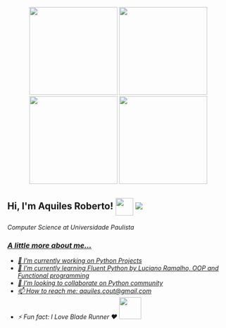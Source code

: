 <p align="center">
<img src=https://media.giphy.com/media/ddZXIrimeaXY0xclfC/giphy.gif width="200">
<img src=https://media.giphy.com/media/ddZXIrimeaXY0xclfC/giphy.gif width="200">
<img src=https://media.giphy.com/media/ddZXIrimeaXY0xclfC/giphy.gif width="200">
<img src=https://media.giphy.com/media/ddZXIrimeaXY0xclfC/giphy.gif width="200">
</p>

<h2> Hi, I'm Aquiles Roberto! <img src=https://media.giphy.com/media/LMt9638dO8dftAjtco/giphy.gif align=center width="40"> <img src=https://www.rust-lang.org/static/images/rust-logo-blk.svg></h2>
<p><em>Computer Science at Universidade Paulista<a href="hhttps://www.unip.br/>São Paulo State University</a><br/>

### <img src="https://media.giphy.com/media/6nWT5GyxsmAoM/giphy.gif" width="50">

<h3>A little more about me...</h3>

- 🔭 I’m currently working on Python Projects
- 🌱 I’m currently learning Fluent Python by Luciano Ramalho, OOP and Functional programming 
- 👯 I’m looking to collaborate on Python community
- 📫 How to reach me: aquiles.cout@gmail.com
- ⚡ Fun fact: I Love Blade Runner ❤️ <img src=https://media.giphy.com/media/ZAVGRALtiYg5G/giphy.gif width="50">
